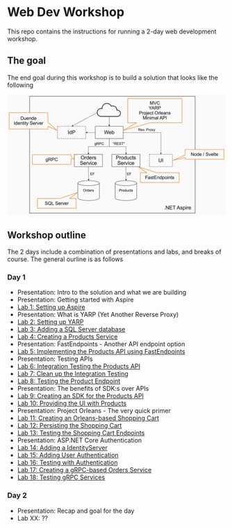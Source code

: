 # Web Dev Workshop

This repo contains the instructions for running a 2-day web development workshop.

## The goal

The end goal during this workshop is to build a solution that looks like the following

![Architecture Overview](resources/architecture-overview.png)

## Workshop outline

The 2 days include a combination of presentations and labs, and breaks of course. The general ourline is as follows

### Day 1

- Presentation: Intro to the solution and what we are building
- Presentation: Getting started with Aspire
- [Lab 1: Setting up Aspire](./labs/lab1.md)
- Presentation: What is YARP (Yet Another Reverse Proxy)
- [Lab 2: Setting up YARP](./labs/lab2.md)
- [Lab 3: Adding a SQL Server database](./labs/lab3.md)
- [Lab 4: Creating a Products Service](./labs/lab4.md)
- Presentation: FastEndpoints - Another API endpoint option
- [Lab 5: Implementing the Products API using FastEndpoints](./labs/lab5.md)
- Presentation: Testing APIs
- [Lab 6: Integration Testing the Products API](./labs/lab6.md)
- [Lab 7: Clean up the Integration Testing](./labs/lab7.md)
- [Lab 8: Testing the Product Endpoint](./labs/lab8.md)
- Presentation: The benefits of SDK:s over APIs
- [Lab 9: Creating an SDK for the Products API](./labs/lab9.md)
- [Lab 10: Providing the UI with Products](./labs/lab10.md)
- Presentation: Project Orleans - The very quick primer
- [Lab 11: Creating an Orleans-based Shopping Cart](./labs/lab11.md)
- [Lab 12: Persisting the Shopping Cart](./labs/lab12.md)
- [Lab 13: Testing the Shopping Cart Endpoints](./labs/lab13.md)
- Presentation: ASP.NET Core Authentication
- [Lab 14: Adding a IdentityServer](./labs/lab14.md)
- [Lab 15: Adding User Authentication](./labs/lab15.md)
- [Lab 16: Testing with Authentication](./labs/lab16.md)
- [Lab 17: Creating a gRPC-based Orders Service](./labs/lab17.md)
- [Lab 18: Testing gRPC Services](./labs/lab18.md)

### Day 2

- Presentation: Recap and goal for the day
- Lab XX: ??